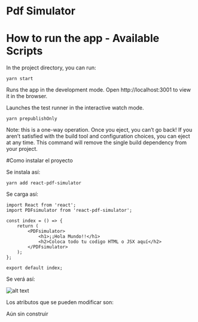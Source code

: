 

# Pdf Simulator

# How to run the app - Available Scripts
In the project directory, you can run:

```
yarn start
```

Runs the app in the development mode.
Open http://localhost:3001 to view it in the browser.


Launches the test runner in the interactive watch mode.

```
yarn prepublishOnly
```


Note: this is a one-way operation. Once you eject, you can’t go back!
If you aren’t satisfied with the build tool and configuration choices, you can eject at any time. This command will remove the single build dependency from your project.


#Como instalar el proyecto

Se instala así: 
    
    yarn add react-pdf-simulator

Se carga así: 

    import React from 'react';
    import PDFsimulator from 'react-pdf-simulator';

    const index = () => {
        return (
            <PDFsimulator>
                <h1>¡¡Hola Mundo!!</h1>
                <h2>Coloca todo tu codigo HTML o JSX aquí</h2>  
            </PDFsimulator>
        );
    };

    export default index;

Se verá así:

![alt text](https://image.ibb.co/k9w5y0/5.png)

Los atributos que se pueden modificar son:

Aún sin construir 